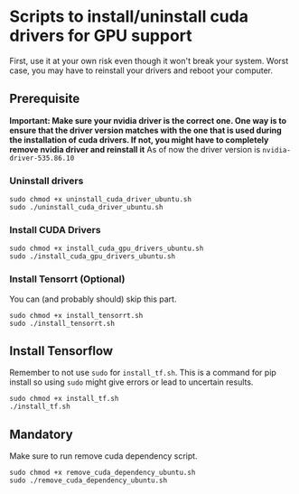 # Scripts to install/uninstall cuda drivers for GPU support

First, use it at your own risk even though it won't break your system. Worst case, you may have to reinstall your drivers and reboot your computer.

## Prerequisite

**Important: Make sure your nvidia driver is the correct one. One way is to ensure that the driver version matches with the one that is used during the installation of cuda drivers.
If not, you might have to completely remove nvidia driver and reinstall it**
As of now the driver version is `nvidia-driver-535.86.10`

### Uninstall drivers

```
sudo chmod +x uninstall_cuda_driver_ubuntu.sh
sudo ./uninstall_cuda_driver_ubuntu.sh
```

### Install CUDA Drivers

```
sudo chmod +x install_cuda_gpu_drivers_ubuntu.sh
sudo ./install_cuda_gpu_drivers_ubuntu.sh
```

### Install Tensorrt (Optional)
You can (and probably should) skip this part.

```
sudo chmod +x install_tensorrt.sh
sudo ./install_tensorrt.sh
```

## Install Tensorflow

Remember to not use `sudo` for `install_tf.sh`. This is a command for pip install so using `sudo` might give errors or lead to uncertain results.
```
sudo chmod +x install_tf.sh
./install_tf.sh
```

## Mandatory
Make sure to run remove cuda dependency script.

```
sudo chmod +x remove_cuda_dependency_ubuntu.sh
sudo ./remove_cuda_dependency_ubuntu.sh
```
